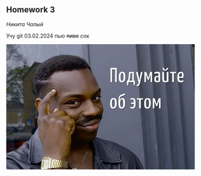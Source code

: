 ## Homework 3

*Никита* _Чалый_

Учу git 
03.02.2024
пью ~~пиво~~ _сок_
 
![alt text](mem-2-1024x683.webp)


